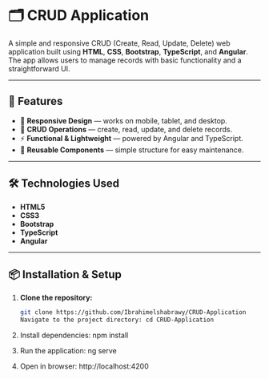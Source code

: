 # 🗂️ CRUD Application

A simple and responsive CRUD (Create, Read, Update, Delete) web application built using **HTML**, **CSS**, **Bootstrap**, **TypeScript**, and **Angular**.  
The app allows users to manage records with basic functionality and a straightforward UI.

---

## 🚀 Features

- 📱 **Responsive Design** — works on mobile, tablet, and desktop.
- 📝 **CRUD Operations** — create, read, update, and delete records.
- ⚡ **Functional & Lightweight** — powered by Angular and TypeScript.
- 🔄 **Reusable Components** — simple structure for easy maintenance.

---

## 🛠️ Technologies Used

- **HTML5**
- **CSS3**
- **Bootstrap**
- **TypeScript**
- **Angular**

---

## 📦 Installation & Setup

1. **Clone the repository:**
   ```bash
   git clone https://github.com/Ibrahimelshabrawy/CRUD-Application
   Navigate to the project directory: cd CRUD-Application

2. Install dependencies: npm install

3. Run the application: ng serve

4. Open in browser: http://localhost:4200

